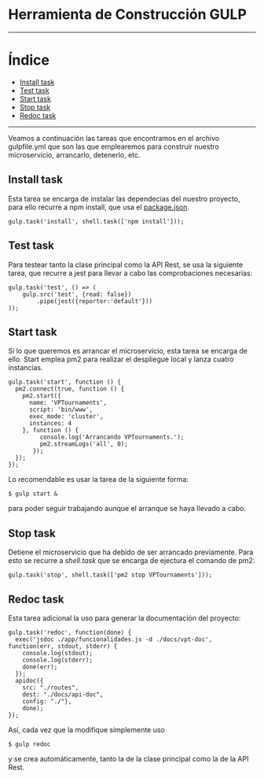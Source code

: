 # Herramienta de Construcción GULP

___________________________________

Índice
======
<!--ts-->
  - [Install task](#install-task)
  - [Test task](#test-task)
  - [Start task](#start-task)
  - [Stop task](#stop-task)
  - [Redoc task](#redoc-task)
<!--te-->

__________________________________________

Veamos a continuación las tareas que encontramos en el archivo gulpfile.yml que son las que emplearemos para construir nuestro microservicio, arrancarlo, detenerlo, etc.

## Install task

Esta tarea se encarga de instalar las dependecias del nuestro proyecto, para ello recurre a npm install, que usa el [package.json](https://github.com/pramartinez/IV_project/blob/master/docs/construction_tool.md).

    gulp.task('install', shell.task(['npm install']));

## Test task

Para testear tanto la clase principal como la API Rest, se usa la siguiente tarea, que recurre a jest para llevar a cabo las comprobaciones necesarias:

    gulp.task('test', () => (
        gulp.src('test', {read: false})
            .pipe(jest({reporter:'default'}))
    ));

## Start task

Si lo que queremos es arrancar el microservicio, esta tarea se encarga de ello. Start emplea pm2 para realizar el despliegue local y lanza cuatro instancias.

    gulp.task('start', function () {
      pm2.connect(true, function () {
        pm2.start({
          name: 'VPTournaments',
          script: 'bin/www',
          exec_mode: 'cluster',
          instances: 4
        }, function () {
             console.log('Arrancando VPTournaments.');
             pm2.streamLogs('all', 0);
           });
      });
    });

Lo recomendable es usar la tarea de la siguiente forma:

    $ gulp start &

para poder seguir trabajando aunque el arranque se haya llevado a cabo. 

## Stop task

Detiene el microservicio que ha debido de ser arrancado previamente. Para esto se recurre a *shell.task* que se encarga de ejectura el comando de pm2:

    gulp.task('stop', shell.task(['pm2 stop VPTournaments']));

## Redoc task

Esta tarea adicional la uso para generar la documentación del proyecto:

    gulp.task('redoc', function(done) {
      exec('jsdoc ./app/funcionalidades.js -d ./docs/vpt-doc', function(err, stdout, stderr) {
        console.log(stdout);
        console.log(stderr);
        done(err);
      });
      apidoc({
        src: "./routes",
        dest: "./docs/api-doc",
        config: "./"}, 
        done);
    });

Así, cada vez que la modifique simplemente uso

    $ gulp redoc

y se crea automáticamente, tanto la de la clase principal como la de la API Rest.

